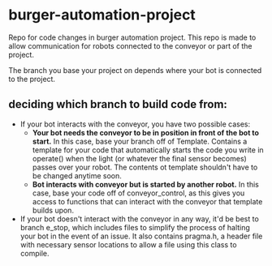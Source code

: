 # burger-automation-project
Repo for code changes in burger automation project. This repo is made to allow communication for robots connected to the conveyor or part of the project.

The branch you base your project on depends where your bot is connected to the project.

## deciding which branch to build code from: 

* If your bot interacts with the conveyor, you have two possible cases:
	* **Your bot needs the conveyor to be in position in front of the bot to start.** In this case, base your branch off of Template. Contains a template for your code that automatically starts the code you write in operate() when the light (or whatever the final sensor becomes) passes over your robot. The contents ot template shouldn't have to be changed anytime soon.
	* **Bot interacts with conveyor but is started by another robot.** In this case, base your code off of conveyor_control, as this gives you access to functions that can interact with the conveyor that template builds upon. 
* If your bot doesn't interact with the conveyor in any way, it'd be best to branch e_stop, which includes files to simplify the process of halting your bot in the event of an issue. It also contains pragma.h, a header file with necessary sensor locations to allow a file using this class to compile.

